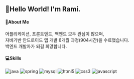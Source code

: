 ## 👋Hello World! I'm Rami.    

#### 👩About Me
어플리케이션, 프론트엔드, 백엔드 모두 관심이 많으며,   
자바기반 안드로이드 앱 개발 6개월 과정(904시간)을 수료했습니다.   
백엔드 개발자가 되길 희망합니다.

#### 💻Skills
![java](http://img.shields.io/badge/-JAVA-007396?style=flat-square&logo=JAVA&logoColor=ffffff)
![spring](http://img.shields.io/badge/-Spring-6DB33F?style=flat-square&logo=Spring&logoColor=ffffff)
![mysql](http://img.shields.io/badge/-MySQL-4479A1?style=flat-square&logo=MySQL&logoColor=ffffff)
![html5](http://img.shields.io/badge/-HTML5-E34F26?style=flat-square&logo=HTML5&logoColor=ffffff)
![css3](http://img.shields.io/badge/-CSS3-1572B6?style=flat-square&logo=CSS3&logoColor=ffffff)
![javascript](http://img.shields.io/badge/-JavaScript-F7DF1E?style=flat-square&logo=JavaScript&logoColor=000000)
